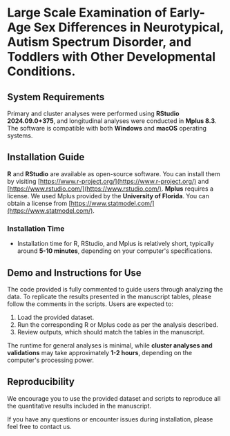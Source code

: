 # Large Scale Examination of Early-Age Sex Differences in Neurotypical, Autism Spectrum Disorder, and Toddlers with Other Developmental Conditions.

## System Requirements
Primary and cluster analyses were performed using **RStudio 2024.09.0+375**, and longitudinal analyses were conducted in **Mplus 8.3**. The software is compatible with both **Windows** and **macOS** operating systems.

## Installation Guide
**R** and **RStudio** are available as open-source software. You can install them by visiting [https://www.r-project.org/](https://www.r-project.org/) and [https://www.rstudio.com/](https://www.rstudio.com/).
**Mplus** requires a license. We used Mplus provided by the **University of Florida**. You can obtain a license from [https://www.statmodel.com/](https://www.statmodel.com/).

### Installation Time
- Installation time for R, RStudio, and Mplus is relatively short, typically around **5-10 minutes**, depending on your computer's specifications.

## Demo and Instructions for Use
The code provided is fully commented to guide users through analyzing the data. To replicate the results presented in the manuscript tables, please follow the comments in the scripts. Users are expected to:

1. Load the provided dataset.
2. Run the corresponding R or Mplus code as per the analysis described.
3. Review outputs, which should match the tables in the manuscript.

The runtime for general analyses is minimal, while **cluster analyses and validations** may take approximately **1-2 hours**, depending on the computer's processing power.

## Reproducibility
We encourage you to use the provided dataset and scripts to reproduce all the quantitative results included in the manuscript.

If you have any questions or encounter issues during installation, please feel free to contact us.


